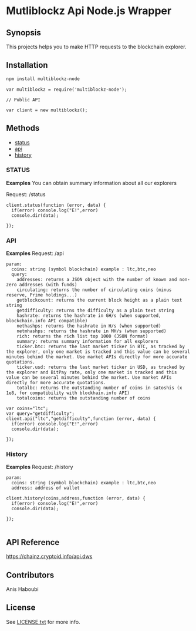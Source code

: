 # Mutliblockz Api Node.js Wrapper

## Synopsis

This projects helps you to make HTTP requests to the blockchain explorer.


## Installation

```sh
npm install multiblockz-node
```

```javasctipt
var multiblockz = require('multiblockz-node');
```

```javasctipt
// Public API

var client = new multiblockz();

```

## Methods

* [status](#status)
* [api](#api)
* [history](#history)

### STATUS
**Examples**
You can obtain summary information about all our explorers 

Request:
    /status


```javasctipt
client.status(function (error, data) {
  if(error) console.log("E!",error)
  console.dir(data);

});

```

### API

**Examples**
Request:
    /api

    param: 
      coins: string (symbol blockchain) example : ltc,btc,neo
      query: 
        addresses: returns a JSON object with the number of known and non-zero addresses (with funds)
        circulating: returns the number of circulating coins (minus reserve, Prime holdings...)
        getblockcount: returns the current block height as a plain text string
        getdifficulty: returns the difficulty as a plain text string
        hashrate: returns the hashrate in GH/s (when supported, blockchain.info API compatible)
        nethashps: returns the hashrate in H/s (when supported)
        netmhashps: returns the hashrate in MH/s (when supported)
        rich: returns the rich list top 1000 (JSON format)
        summary: returns summary information for all explorers
        ticker.btc: returns the last market ticker in BTC, as tracked by the explorer, only one market is tracked and this value can be several minutes behind the market. Use market APIs directly for more accurate quotations.
        ticker.usd: returns the last market ticker in USD, as tracked by the explorer and BitPay rate, only one market is tracked and this value can be several minutes behind the market. Use market APIs directly for more accurate quotations.
        totalbc: returns the outstanding number of coins in satoshis (x 1e8, for compatibility with blockhain.info API)
        totalcoins: returns the outstanding number of coins

```javasctipt
var coins="ltc";
var query="getdifficulty";
client.api("ltc","getdifficulty",function (error, data) {
  if(error) console.log("E!",error)
  console.dir(data);

});
```

### History

**Examples**
Request:
    /history

    param: 
      coins: string (symbol blockchain) example : ltc,btc,neo
      address: address of wallet

```javasctipt
client.history(coins,address,function (error, data) {
  if(error) console.log("E!",error)
  console.dir(data);

});


```


## API Reference
https://chainz.cryptoid.info/api.dws


## Contributors

Anis Haboubi

## License

See [LICENSE.txt](LICENSE.txt) for more info.